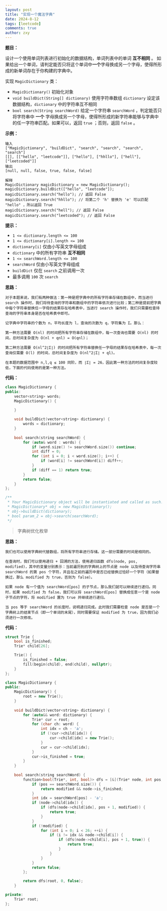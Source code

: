 ```yaml
---
layout: post
title: "实现一个魔法字典"
date: 2024-8-12
tags: [leetcode]
comments: true
author: zxy
---
```


**题目：**

设计一个使用单词列表进行初始化的数据结构，单词列表中的单词 **互不相同** 。 如果给出一个单词，请判定能否只将这个单词中**一个**字母换成另一个字母，使得所形成的新单词存在于你构建的字典中。

实现 `MagicDictionary` 类：

- `MagicDictionary()` 初始化对象
- `void buildDict(String[] dictionary)` 使用字符串数组 `dictionary` 设定该数据结构，`dictionary` 中的字符串互不相同
- `bool search(String searchWord)` 给定一个字符串 `searchWord` ，判定能否只将字符串中 **一个** 字母换成另一个字母，使得所形成的新字符串能够与字典中的任一字符串匹配。如果可以，返回 `true` ；否则，返回 `false` 。

**示例：**

```
输入
["MagicDictionary", "buildDict", "search", "search", "search", "search"]
[[], [["hello", "leetcode"]], ["hello"], ["hhllo"], ["hell"], ["leetcoded"]]
输出
[null, null, false, true, false, false]

解释
MagicDictionary magicDictionary = new MagicDictionary();
magicDictionary.buildDict(["hello", "leetcode"]);
magicDictionary.search("hello"); // 返回 False
magicDictionary.search("hhllo"); // 将第二个 'h' 替换为 'e' 可以匹配 "hello" ，所以返回 True
magicDictionary.search("hell"); // 返回 False
magicDictionary.search("leetcoded"); // 返回 False
```

**提示：**

- `1 <= dictionary.length <= 100`
- `1 <= dictionary[i].length <= 100`
- `dictionary[i]` 仅由小写英文字母组成
- `dictionary` 中的所有字符串 **互不相同**
- `1 <= searchWord.length <= 100`
- `searchWord` 仅由小写英文字母组成
- `buildDict` 仅在 `search` 之前调用一次
- 最多调用 `100` 次 `search`

**思路：**

```
对于本题来说，我们有两种做法：第一种是把字典中的所有字符串存储在数组中，而当进行 search 操作时，我们将待查询的字符串和数组中的字符串依次进行比较；第二种是提前把字典中每个字符串替换任一字母的结果存在哈希表中，当进行 search 操作时，我们只需要检查待查询的字符串本身是否在哈希表中即可。

记字典中字符串的个数为 n，平均长度为 l，查询的次数为 q，字符集为 Σ。那么：

第一种方法需要 O(nl) 的时间把所有字符串存储在数组中，每一次查询也需要 O(nl) 的时间，总时间复杂度为 O(nl + qnl) = O(qnl)；

第二种方法需要 O(nl^2∣Σ∣) 的时间把所有字符串替换任一字母的结果存在哈希表中，每一次查询仅需要 O(l) 的时间，总时间复杂度为 O(nl^2∣Σ∣ + ql)。

在本题的数据范围中 n,l,q ≤ 100 同阶，而 ∣Σ∣ = 26，因此第一种方法的时间复杂度较低，下面的代码使用的是第一种方法。
```

**代码：**

```cpp
class MagicDictionary {
public:
    vector<string> words;
    MagicDictionary() {

    }
    
    void buildDict(vector<string> dictionary) {
        words = dictionary;
    }
    
    bool search(string searchWord) {
        for (auto& word : words) {
            if (word.size() != searchWord.size()) continue;
            int diff = 0;
            for (int i = 0; i < word.size(); i++) {
                if (word[i] != searchWord[i]) diff++;
            }
            if (diff == 1) return true;
        }
        return false;
    }
};

/**
 * Your MagicDictionary object will be instantiated and called as such:
 * MagicDictionary* obj = new MagicDictionary();
 * obj->buildDict(dictionary);
 * bool param_2 = obj->search(searchWord);
 */
```

> 字典树优化枚举

**思路：**

```
我们也可以使用字典树代替数组，将所有字符串进行存储。这一部分需要的时间是相同的。

在查询时，我们可以使用递归 + 回溯的方法，使用递归函数 dfs(node, pos, modified)，其中的变量分别表示：当前遍历到的字典树上的节点是 node 以及待查询字符串 searchWord 的第 pos 个字符，并且在之前的遍历中是否已经替换过恰好一个字符（如果替换过，那么 modified 为 true，否则为 false）。

如果 node 有一个值为 searchWord[pos] 的子节点，那么我们就可以继续进行递归。同时，如果 modified 为 false，我们可以将 searchWord[pos] 替换成任意一个是 node 子节点的字符，将 modified 置为 true 并继续进行递归。

当 pos 等于 searchWord 的长度时，说明递归完成。此时我们需要检查 node 是否是一个字典树上的结束节点（即一个单词的末尾），同时需要保证 modified 为 true，因为我们必须进行一次修改。
```

**代码：**

```cpp
struct Trie {
    bool is_finished;
    Trie* child[26];

    Trie() {
        is_finished = false;
        fill(begin(child), end(child), nullptr);
    }
};

class MagicDictionary {
public:
    MagicDictionary() {
        root = new Trie();
    }
    
    void buildDict(vector<string> dictionary) {
        for (auto&& word: dictionary) {
            Trie* cur = root;
            for (char ch: word) {
                int idx = ch - 'a';
                if (!cur->child[idx]) {
                    cur->child[idx] = new Trie();
                }
                cur = cur->child[idx];
            }
            cur->is_finished = true;
        }
    }
    
    bool search(string searchWord) {
        function<bool(Trie*, int, bool)> dfs = [&](Trie* node, int pos, bool modified) {
            if (pos == searchWord.size()) {
                return modified && node->is_finished;
            }
            int idx = searchWord[pos] - 'a';
            if (node->child[idx]) {
                if (dfs(node->child[idx], pos + 1, modified)) {
                    return true;
                }
            }
            if (!modified) {
                for (int i = 0; i < 26; ++i) {
                    if (i != idx && node->child[i]) {
                        if (dfs(node->child[i], pos + 1, true)) {
                            return true;
                        }
                    }
                }
            }
            return false;
        };

        return dfs(root, 0, false);
    }

private:
    Trie* root;
};
```











